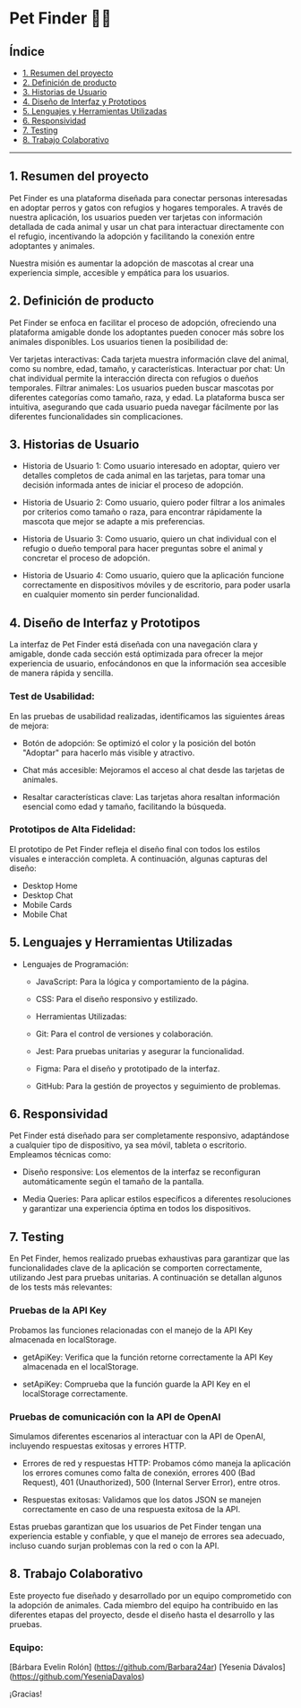 # Pet Finder 🐶🐱

## Índice

* [1. Resumen del proyecto](#1-resumen-del-proyecto)
* [2. Definición de producto](#2-definicion-de-producto)
* [3. Historias de Usuario](#3-historias-de-usuario)
* [4. Diseño de Interfaz y Prototipos](#4-diseño-de-interfaz-y-prototipos)
* [5. Lenguajes y Herramientas Utilizadas](#5-lenguajes-y-herramientas-utilizadas)
* [6. Responsividad](#6-responsividad)
* [7. Testing](#7-testing)
* [8. Trabajo Colaborativo](#8-trabajo-colaborativo)

***

## 1. Resumen del proyecto

Pet Finder es una plataforma diseñada para conectar personas interesadas en adoptar perros y gatos con refugios y hogares temporales. A través de nuestra aplicación, los usuarios pueden ver tarjetas con información detallada de cada animal y usar un chat para interactuar directamente con el refugio, incentivando la adopción y facilitando la conexión entre adoptantes y animales.

Nuestra misión es aumentar la adopción de mascotas al crear una experiencia simple, accesible y empática para los usuarios.

## 2. Definición de producto

Pet Finder se enfoca en facilitar el proceso de adopción, ofreciendo una plataforma amigable donde los adoptantes pueden conocer más sobre los animales disponibles. Los usuarios tienen la posibilidad de:

Ver tarjetas interactivas: Cada tarjeta muestra información clave del animal, como su nombre, edad, tamaño, y características.
Interactuar por chat: Un chat individual permite la interacción directa con refugios o dueños temporales.
Filtrar animales: Los usuarios pueden buscar mascotas por diferentes categorías como tamaño, raza, y edad.
La plataforma busca ser intuitiva, asegurando que cada usuario pueda navegar fácilmente por las diferentes funcionalidades sin complicaciones.

## 3. Historias de Usuario

* Historia de Usuario 1:
Como usuario interesado en adoptar, quiero ver detalles completos de cada animal en las tarjetas, para tomar una decisión informada antes de iniciar el proceso de adopción.

* Historia de Usuario 2:
Como usuario, quiero poder filtrar a los animales por criterios como tamaño o raza, para encontrar rápidamente la mascota que mejor se adapte a mis preferencias.

* Historia de Usuario 3:
Como usuario, quiero un chat individual con el refugio o dueño temporal para hacer preguntas sobre el animal y concretar el proceso de adopción.

* Historia de Usuario 4:
Como usuario, quiero que la aplicación funcione correctamente en dispositivos móviles y de escritorio, para poder usarla en cualquier momento sin perder funcionalidad.

## 4. Diseño de Interfaz y Prototipos

La interfaz de Pet Finder está diseñada con una navegación clara y amigable, donde cada sección está optimizada para ofrecer la mejor experiencia de usuario, enfocándonos en que la información sea accesible de manera rápida y sencilla.

### Test de Usabilidad:
En las pruebas de usabilidad realizadas, identificamos las siguientes áreas de mejora:

* Botón de adopción: Se optimizó el color y la posición del botón "Adoptar" para hacerlo más visible y atractivo.
  
* Chat más accesible: Mejoramos el acceso al chat desde las tarjetas de animales.
  
* Resaltar características clave: Las tarjetas ahora resaltan información esencial como edad y tamaño, facilitando la búsqueda.
  
### Prototipos de Alta Fidelidad:
El prototipo de Pet Finder refleja el diseño final con todos los estilos visuales e interacción completa. A continuación, algunas capturas del diseño:

* Desktop Home
* Desktop Chat
* Mobile Cards
* Mobile Chat

## 5. Lenguajes y Herramientas Utilizadas

 - Lenguajes de Programación:

   * JavaScript: Para la lógica y comportamiento de la página.
     
   * CSS: Para el diseño responsivo y estilizado.
     
   * Herramientas Utilizadas:
     
   * Git: Para el control de versiones y colaboración.
     
   * Jest: Para pruebas unitarias y asegurar la funcionalidad.
     
   * Figma: Para el diseño y prototipado de la interfaz.
     
   * GitHub: Para la gestión de proyectos y seguimiento de problemas.


## 6. Responsividad

Pet Finder está diseñado para ser completamente responsivo, adaptándose a cualquier tipo de dispositivo, ya sea móvil, tableta o escritorio. Empleamos técnicas como:

 * Diseño responsive: Los elementos de la interfaz se reconfiguran automáticamente según el tamaño de la pantalla.
   
 * Media Queries: Para aplicar estilos específicos a diferentes resoluciones y garantizar una experiencia óptima en todos los dispositivos.

## 7. Testing

En Pet Finder, hemos realizado pruebas exhaustivas para garantizar que las funcionalidades clave de la aplicación se comporten correctamente, utilizando Jest para pruebas unitarias. A continuación se detallan algunos de los tests más relevantes:

### Pruebas de la API Key
Probamos las funciones relacionadas con el manejo de la API Key almacenada en localStorage.

   * getApiKey: Verifica que la función retorne correctamente la API Key almacenada en el localStorage.
     
   * setApiKey: Comprueba que la función guarde la API Key en el localStorage correctamente.
     
### Pruebas de comunicación con la API de OpenAI
Simulamos diferentes escenarios al interactuar con la API de OpenAI, incluyendo respuestas exitosas y errores HTTP.

   * Errores de red y respuestas HTTP: Probamos cómo maneja la aplicación los errores comunes como falta de conexión, errores 400 (Bad Request), 401 (Unauthorized), 500 (Internal Server Error), entre otros.

   * Respuestas exitosas: Validamos que los datos JSON se manejen correctamente en caso de una respuesta exitosa de la API.

Estas pruebas garantizan que los usuarios de Pet Finder tengan una experiencia estable y confiable, y que el manejo de errores sea adecuado, incluso cuando surjan problemas con la red o con la API.


## 8. Trabajo Colaborativo

Este proyecto fue diseñado y desarrollado por un equipo comprometido con la adopción de animales. Cada miembro del equipo ha contribuido en las diferentes etapas del proyecto, desde el diseño hasta el desarrollo y las pruebas.

### Equipo:

[Bárbara Evelin Rolón] (https://github.com/Barbara24ar)
[Yesenia Dávalos] (https://github.com/YeseniaDavalos)


¡Gracias!
